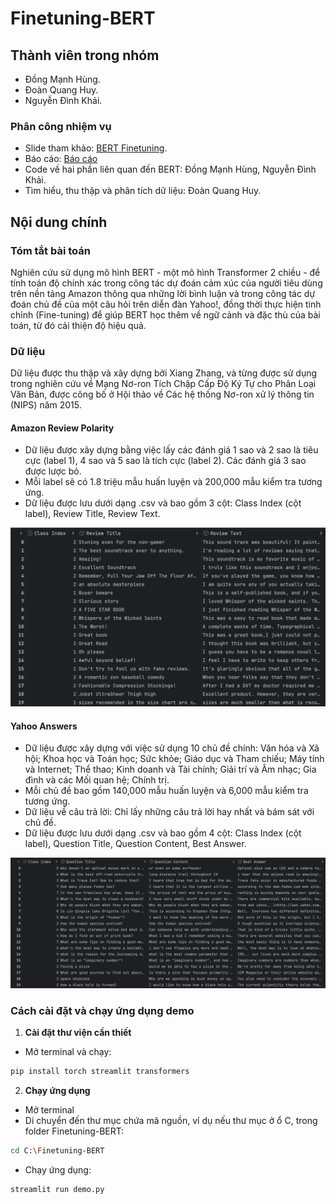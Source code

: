 # Finetuning-BERT

## Thành viên trong nhóm
- Đồng Mạnh Hùng.
- Đoàn Quang Huy.
- Nguyễn Đình Khải. 

### Phân công nhiệm vụ
- Slide tham khảo: [BERT Finetuning](https://www.figma.com/slides/HVqfuP4ZpmdZO6IBifh2uc/Data-Science-Project---Recipe-Site-Traffic?node-id=1-305&t=kwlcwnsjv97iZGLf-1).
- Báo cáo: [Báo cáo](docs/report/Báo%20cáo.pdf)
- Code về hai phần liên quan đến BERT: Đồng Mạnh Hùng, Nguyễn Đình Khải.
- Tìm hiểu, thu thập và phân tích dữ liệu: Đoàn Quang Huy. 

## Nội dung chính

### Tóm tắt bài toán

Nghiên cứu sử dụng mô hình BERT - một mô hình Transformer 2 chiều - để tính toán độ chính xác
trong công tác dự đoán cảm xúc của người tiêu dùng trên nền tảng Amazon thông qua những lời bình luận 
và trong công tác dự đoán chủ đề của một câu hỏi trên diễn đàn Yahoo!, 
đồng thời thực hiện tinh chỉnh (Fine-tuning) để giúp BERT học thêm về ngữ cảnh và đặc thù của bài toán, từ đó cải thiện độ hiệu quả.

### Dữ liệu

Dữ liệu được thu thập và xây dựng bởi Xiang Zhang,
và từng được sử dụng trong nghiên cứu về Mạng Nơ-ron Tích Chập Cấp Độ Ký Tự cho Phân Loại Văn Bản, 
được công bố ở Hội thảo về Các hệ thống Nơ-ron xử lý thông tin (NIPS) năm 2015. 

#### Amazon Review Polarity

- Dữ liệu được xây dựng bằng việc lấy các đánh giá 1 sao và 2 sao là tiêu cực (label 1), 4 sao và 5 sao là tích cực (label 2). Các đánh giá 3 sao được lược bỏ. 
- Mỗi label sẽ có 1.8 triệu mẫu huấn luyện và 200,000 mẫu kiểm tra tương ứng. 
- Dữ liệu được lưu dưới dạng .csv và bao gồm 3 cột: Class Index (cột label), Review Title, Review Text.

![Data Sentiment](figures/data_sentiment.png)

#### Yahoo Answers

- Dữ liệu được xây dựng với việc sử dụng 10 chủ đề chính: Văn hóa và Xã hội; Khoa học và Toán học; Sức khỏe; Giáo dục và  Tham chiếu; Máy tính và Internet; Thể thao; Kinh doanh và Tài chính; Giải trí và Âm nhạc; Gia đình và các Mối quan hệ; Chính trị. 
- Mỗi chủ đề bao gồm 140,000 mẫu huấn luyện và 6,000 mẫu kiểm tra tương ứng. 
- Dữ liệu về câu trả lời: Chỉ lấy những câu trả lời hay nhất và bám sát với chủ đề. 
- Dữ liệu được lưu dưới dạng .csv và bao gồm 4 cột: Class Index (cột label), Question Title, Question Content, Best Answer. 

![Data Topic](figures/data_topic.png)
### Cách cài đặt và chạy ứng dụng demo

1. **Cài đặt thư viện cần thiết**  
- Mở terminal và chạy:
```bash
pip install torch streamlit transformers
```
2. **Chạy ứng dụng** 
- Mở terminal
- Di chuyển đến thư mục chứa mã nguồn, ví dụ nếu thư mục ở ổ C, trong folder Finetuning-BERT:
```bash
cd C:\Finetuning-BERT
```
- Chạy ứng dụng:
```bash
streamlit run demo.py
```
